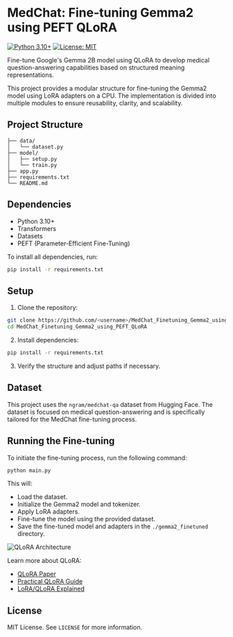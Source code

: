 # MedChat: Fine-tuning Gemma2 using PEFT QLoRA

[![Python 3.10+](https://img.shields.io/badge/python-3.10%2B-blue)](https://www.python.org/)
[![License: MIT](https://img.shields.io/badge/License-MIT-yellow.svg)](https://opensource.org/licenses/MIT)

Fine-tune Google's Gemma 2B model using QLoRA to develop medical question-answering capabilities based on structured meaning representations.

This project provides a modular structure for fine-tuning the Gemma2 model using LoRA adapters on a CPU. The implementation is divided into multiple modules to ensure reusability, clarity, and scalability.

## Project Structure

```
├── data/
│   └── dataset.py
├── model/
│   ├── setup.py
│   └── train.py
├── app.py
├── requirements.txt
└── README.md
```

## Dependencies

* Python 3.10+
* Transformers
* Datasets
* PEFT (Parameter-Efficient Fine-Tuning)

To install all dependencies, run:

```bash
pip install -r requirements.txt
```

## Setup

1. Clone the repository:

```bash
git clone https://github.com/<username>/MedChat_Finetuning_Gemma2_using_PEFT_QLoRA.git
cd MedChat_Finetuning_Gemma2_using_PEFT_QLoRA
```

2. Install dependencies:

```bash
pip install -r requirements.txt
```

3. Verify the structure and adjust paths if necessary.

## Dataset

This project uses the `ngram/medchat-qa` dataset from Hugging Face. The dataset is focused on medical question-answering and is specifically tailored for the MedChat fine-tuning process.

## Running the Fine-tuning

To initiate the fine-tuning process, run the following command:

```bash
python main.py
```

This will:

* Load the dataset.
* Initialize the Gemma2 model and tokenizer.
* Apply LoRA adapters.
* Fine-tune the model using the provided dataset.
* Save the fine-tuned model and adapters in the `./gemma2_finetuned` directory.

![QLoRA Architecture](https://miro.medium.com/v2/resize:fit:1400/1*Wl4ve7ZR4z9w7HXh0qYUjw.png)

Learn more about QLoRA:
- [QLoRA Paper](https://arxiv.org/abs/2305.14314)
- [Practical QLoRA Guide](https://dassum.medium.com/fine-tune-large-language-model-llm-on-a-custom-dataset-with-qlora-fb60abdeba07)
- [LoRA/QLoRA Explained](https://abvijaykumar.medium.com/fine-tuning-llm-parameter-efficient-fine-tuning-peft-lora-qlora-part-1-571a472612c4)

## License

MIT License. See `LICENSE` for more information.
